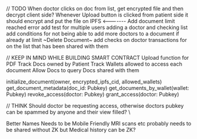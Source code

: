 // TODO
When doctor clicks on doc from list, get encrypted file and then decrypt client side?
Whenever Upload button is clicked from patient side it should encrypt and put the file on IPFS <-------
Add document limit reached error
add test for multiple users adding a doctor and checking list
add conditions for not being able to add more doctors to a document if already at limit
~Delete Document~
add checks on doctor transactions for on the list that has been shared with them

// KEEP IN MIND WHILE BUILDING SMART CONTRACT
Upload function for PDF
Track Docs owned by Patient
Track Wallets allowed to access each document
Allow Docs to query Docs shared with them

initialize_document(owner, encrypted_ipfs_cid, allowed_wallets)
get_document_metadata(doc_id: Pubkey)
get_documents_by_wallet(wallet: Pubkey)
revoke_access(doctor: Pubkey)
grant_access(doctor: Pubkey)

// THINK
Should doctor be requesting access, otherwise doctors pubkey can be spammed by anyone and their view filled? \

Better Names
Needs to be Mobile Friendly
MRI scans etc probably needs to be shared without ZK but Medical history can be ZK?